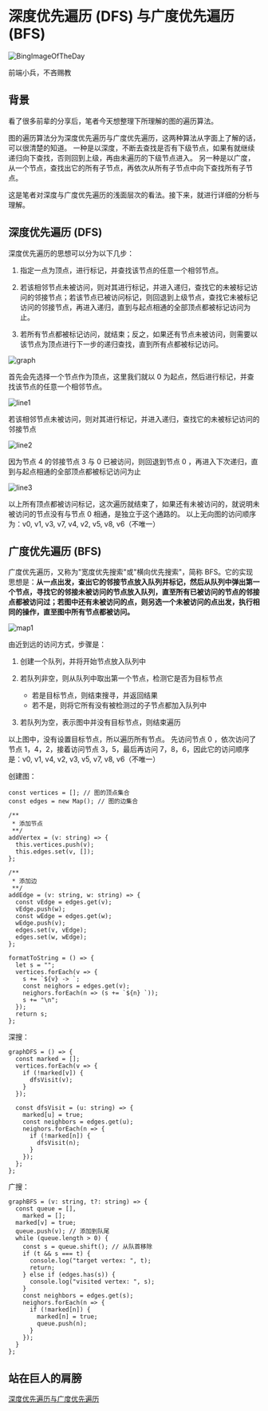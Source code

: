 # 深度优先遍历 (DFS) 与广度优先遍历 (BFS)

![BingImageOfTheDay](https://user-images.githubusercontent.com/20969011/61601421-cd733800-ac67-11e9-9cf8-0cac67a17eb8.jpg)

前端小兵，不吝赐教

## 背景

看了很多前辈的分享后，笔者今天想整理下所理解的图的遍历算法。

图的遍历算法分为深度优先遍历与广度优先遍历，这两种算法从字面上了解的话，可以很清楚的知道。
一种是以深度，不断去查找是否有下级节点，如果有就继续递归向下查找，否则回到上级，再由未遍历的下级节点进入。
另一种是以广度，从一个节点，查找出它的所有子节点，再依次从所有子节点中向下查找所有子节点。

这是笔者对深度与广度优先遍历的浅面层次的看法。接下来，就进行详细的分析与理解。

## 深度优先遍历 (DFS)

深度优先遍历的思想可以分为以下几步：

1. 指定一点为顶点，进行标记，并查找该节点的任意一个相邻节点。

2. 若该相邻节点未被访问，则对其进行标记，并进入递归，查找它的未被标记访问的邻接节点；若该节点已被访问标记，则回退到上级节点，查找它未被标记访问的邻接节点，再进入递归，直到与起点相通的全部顶点都被标记访问为止。

3. 若所有节点都被标记访问，就结束；反之，如果还有节点未被访问，则需要以该节点为顶点进行下一步的递归查找，直到所有点都被标记访问。

![graph](https://user-images.githubusercontent.com/20969011/61503816-b6d0a500-aa0b-11e9-9895-50c41a624bb6.jpg)

首先会先选择一个节点作为顶点，这里我们就以 0 为起点，然后进行标记，并查找该节点的任意一个相邻节点。

![line1](https://user-images.githubusercontent.com/20969011/61504116-d2887b00-aa0c-11e9-8e17-b98f63884858.jpg)

若该相邻节点未被访问，则对其进行标记，并进入递归，查找它的未被标记访问的邻接节点

![line2](https://user-images.githubusercontent.com/20969011/61504228-38750280-aa0d-11e9-98b7-79c7954417bb.jpg)

因为节点 4 的邻接节点 3 与 0 已被访问，则回退到节点 0 ，再进入下次递归，直到与起点相通的全部顶点都被标记访问为止

![line3](https://user-images.githubusercontent.com/20969011/61504442-f39d9b80-aa0d-11e9-8ed9-a189cbc9e79d.jpg)

以上所有顶点都被访问标记，这次遍历就结束了，如果还有未被访问的，就说明未被访问的节点没有与节点 0 相通，是独立于这个通路的。
以上无向图的访问顺序为：v0, v1, v3, v7, v4, v2, v5, v8, v6（不唯一）

## 广度优先遍历 (BFS)

广度优先遍历，又称为"宽度优先搜索"或"横向优先搜索"，简称 BFS。它的实现思想是：**从一点出发，查出它的邻接节点放入队列并标记，然后从队列中弹出第一个节点，寻找它的邻接未被访问的节点放入队列，直至所有已被访问的节点的邻接点都被访问过；若图中还有未被访问的点，则另选一个未被访问的点出发，执行相同的操作，直至图中所有节点都被访问。**

![map1](https://user-images.githubusercontent.com/20969011/61600226-3657b180-ac62-11e9-9e4c-e44d9a826623.jpg)

由近到远的访问方式，步骤是：

1. 创建一个队列，并将开始节点放入队列中

2. 若队列非空，则从队列中取出第一个节点，检测它是否为目标节点

   - 若是目标节点，则结束搜寻，并返回结果
   - 若不是，则将它所有没有被检测过的子节点都加入队列中

3. 若队列为空，表示图中并没有目标节点，则结束遍历

以上图中，没有设置目标节点，所以遍历所有节点。
先访问节点 0 ，依次访问了节点 1，4，2，接着访问节点 3，5，最后再访问 7，8，6，因此它的访问顺序是：v0, v1, v4, v2, v3, v5, v7, v8, v6（不唯一）

创建图：

```tsx
const vertices = []; // 图的顶点集合
const edges = new Map(); // 图的边集合

/**
 * 添加节点
 **/
addVertex = (v: string) => {
  this.vertices.push(v);
  this.edges.set(v, []);
};

/**
 * 添加边
 **/
addEdge = (v: string, w: string) => {
  const vEdge = edges.get(v);
  vEdge.push(w);
  const wEdge = edges.get(w);
  wEdge.push(v);
  edges.set(v, vEdge);
  edges.set(w, wEdge);
};

formatToString = () => {
  let s = "";
  vertices.forEach(v => {
    s += `${v} -> `;
    const neighors = edges.get(v);
    neighors.forEach(n => (s += `${n} `));
    s += "\n";
  });
  return s;
};
```

深搜：

```tsx
graphDFS = () => {
  const marked = [];
  vertices.forEach(v => {
    if (!marked[v]) {
      dfsVisit(v);
    }
  });

  const dfsVisit = (u: string) => {
    marked[u] = true;
    const neighbors = edges.get(u);
    neighors.forEach(n => {
      if (!marked[n]) {
        dfsVisit(n);
      }
    });
  };
};
```

广搜：

```tsx
graphBFS = (v: string, t?: string) => {
  const queue = [],
    marked = [];
  marked[v] = true;
  queue.push(v); // 添加到队尾
  while (queue.length > 0) {
    const s = queue.shift(); // 从队首移除
    if (t && s === t) {
      console.log("target vertex: ", t);
      return;
    } else if (edges.has(s)) {
      console.log("visited vertex: ", s);
    }
    const neighbors = edges.get(s);
    neighors.forEach(n => {
      if (!marked[n]) {
        marked[n] = true;
        queue.push(n);
      }
    });
  }
};
```

## 站在巨人的肩膀

[深度优先遍历与广度优先遍历](https://github.com/sisterAn/blog/issues/25)
